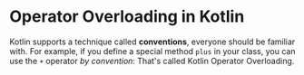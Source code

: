 # Operator Overloading in Kotlin

Kotlin supports a technique called **conventions**, everyone should be familiar with. For example, if you define a special method `plus` in your class, you can use the `+` operator *by convention*: That's called Kotlin Operator Overloading.



